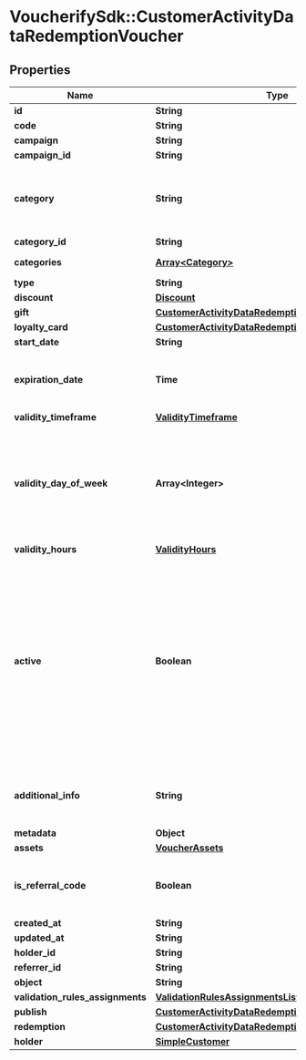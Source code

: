 # VoucherifySdk::CustomerActivityDataRedemptionVoucher

## Properties

| Name | Type | Description | Notes |
| ---- | ---- | ----------- | ----- |
| **id** | **String** |  | [optional] |
| **code** | **String** |  | [optional] |
| **campaign** | **String** |  | [optional] |
| **campaign_id** | **String** |  | [optional] |
| **category** | **String** | Tag defining the category that this voucher belongs to. Useful when listing vouchers using the List Vouchers endpoint. | [optional] |
| **category_id** | **String** |  | [optional] |
| **categories** | [**Array&lt;Category&gt;**](Category.md) | Contains details about the category. | [optional] |
| **type** | **String** |  | [optional] |
| **discount** | [**Discount**](Discount.md) |  | [optional] |
| **gift** | [**CustomerActivityDataRedemptionVoucherGift**](CustomerActivityDataRedemptionVoucherGift.md) |  | [optional] |
| **loyalty_card** | [**CustomerActivityDataRedemptionVoucherLoyaltyCard**](CustomerActivityDataRedemptionVoucherLoyaltyCard.md) |  | [optional] |
| **start_date** | **String** |  | [optional] |
| **expiration_date** | **Time** | Expiration timestamp defines when the code expires in ISO 8601 format.  Voucher is *inactive after* this date. | [optional] |
| **validity_timeframe** | [**ValidityTimeframe**](ValidityTimeframe.md) |  | [optional] |
| **validity_day_of_week** | **Array&lt;Integer&gt;** | Integer array corresponding to the particular days of the week in which the voucher is valid.  - &#x60;0&#x60; Sunday - &#x60;1&#x60; Monday - &#x60;2&#x60; Tuesday - &#x60;3&#x60; Wednesday - &#x60;4&#x60; Thursday - &#x60;5&#x60; Friday - &#x60;6&#x60; Saturday | [optional] |
| **validity_hours** | [**ValidityHours**](ValidityHours.md) |  | [optional] |
| **active** | **Boolean** | A flag to toggle the voucher on or off. You can disable a voucher even though it&#39;s within the active period defined by the &#x60;start_date&#x60; and &#x60;expiration_date&#x60;.    - &#x60;true&#x60; indicates an *active* voucher - &#x60;false&#x60; indicates an *inactive* voucher and Shows whether the voucher is on or off. &#x60;true&#x60; indicates an *active* voucher and &#x60;false&#x60; indicates an *inactive* voucher. | [optional] |
| **additional_info** | **String** | An optional field to keep any extra textual information about the code such as a code description and details. | [optional] |
| **metadata** | **Object** |  | [optional] |
| **assets** | [**VoucherAssets**](VoucherAssets.md) |  | [optional] |
| **is_referral_code** | **Boolean** | Flag indicating whether this voucher is a referral code; &#x60;true&#x60; for campaign type &#x60;REFERRAL_PROGRAM&#x60;. | [optional] |
| **created_at** | **String** |  | [optional] |
| **updated_at** | **String** |  | [optional] |
| **holder_id** | **String** |  | [optional] |
| **referrer_id** | **String** |  | [optional] |
| **object** | **String** |  | [optional] |
| **validation_rules_assignments** | [**ValidationRulesAssignmentsList**](ValidationRulesAssignmentsList.md) |  | [optional] |
| **publish** | [**CustomerActivityDataRedemptionVoucherPublish**](CustomerActivityDataRedemptionVoucherPublish.md) |  | [optional] |
| **redemption** | [**CustomerActivityDataRedemptionVoucherRedemption**](CustomerActivityDataRedemptionVoucherRedemption.md) |  | [optional] |
| **holder** | [**SimpleCustomer**](SimpleCustomer.md) |  | [optional] |

